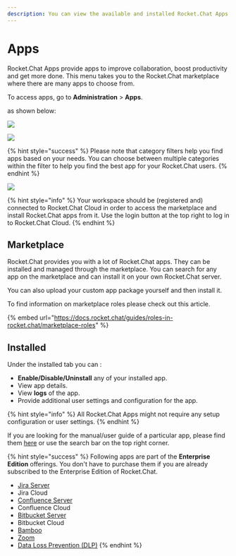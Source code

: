 ```yaml
---
description: You can view the available and installed Rocket.Chat Apps and manage them.
---
```


# Apps

Rocket.Chat Apps provide apps to improve collaboration, boost productivity and get more done. This menu takes you to the Rocket.Chat marketplace where there are many apps to choose from.

To access apps, go to **Administration** > **Apps**.

as shown below:

![](<../../../.gitbook/assets/2021-11-20\_23-29-48 (1).png>)

![](../../../.gitbook/assets/2022-01-28\_00-12-09.png)

{% hint style="success" %}
Please note that category filters help you find apps based on your needs. You can choose between multiple categories within the filter to help you find the best app for your Rocket.Chat users.
{% endhint %}

![](../../../.gitbook/assets/2022-01-28\_00-07-07.png)

{% hint style="info" %}
Your workspace should be (registered and) connected to Rocket.Chat Cloud in order to access the marketplace and install Rocket.Chat apps from it. Use the login button at the top right to log in to Rocket.Chat Cloud.
{% endhint %}

## Marketplace

Rocket.Chat provides you with a lot of Rocket.Chat apps. They can be installed and managed through the marketplace. You can search for any app on the marketplace and can install it on your own Rocket.Chat server.

You can also upload your custom app package yourself and then install it.

To find information on marketplace roles please check out this article.

{% embed url="https://docs.rocket.chat/guides/roles-in-rocket.chat/marketplace-roles" %}

## Installed

Under the installed tab you can :

* **Enable/Disable/Uninstall** any of your installed app.
* View app details.
* View **logs** of the app.
* Provide additional user settings and configuration for the app.

{% hint style="info" %}
All Rocket.Chat Apps might not require any setup configuration or user settings.
{% endhint %}

If you are looking for the manual/user guide of a particular app, please find them [here](https://docs.rocket.chat/guides/rocket-chat-apps) or use the search bar on the top right corner.

{% hint style="success" %}
Following apps are part of the **Enterprise Edition** offerings. You don't have to purchase them if you are already subscribed to the Enterprise Edition of Rocket.Chat.

* [Jira Server](../../app-guides/atlassian/jira-server-integration.md)
* Jira Cloud
* [Confluence Server](../../app-guides/atlassian/confluence-server-integration.md)
* Confluence Cloud
* [Bitbucket Server](../../app-guides/atlassian/bitbucket-server-integration.md)
* Bitbucket Cloud
* [Bamboo](../../app-guides/atlassian/bamboo-integration.md)
* [Zoom](../../app-guides/zoom.md)
* [Data Loss Prevention (DLP)](../../app-guides/data-loss-prevention-dlp-app.md)
{% endhint %}
